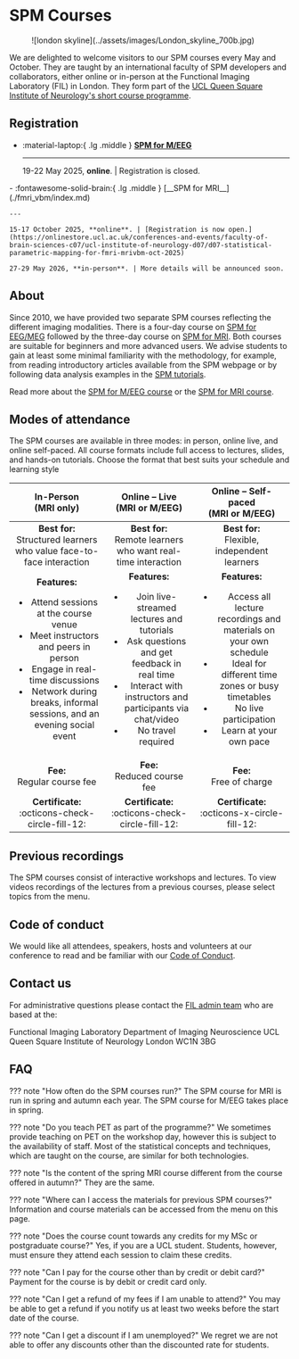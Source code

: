 # SPM Courses
<figure markdown>
  ![london skyline](../assets/images/London_skyline_700b.jpg)
  <figcaption></figcaption>
</figure>

We are delighted to welcome visitors to our SPM courses every May and October. They are taught by an international faculty of SPM developers and collaborators, either online or in-person at the Functional Imaging Laboratory (FIL) in London. They form part of the [UCL Queen Square Institute of Neurology's short course programme](https://www.ucl.ac.uk/ion/education).

## Registration
<div class="grid cards" markdown>

- :material-laptop:{ .lg .middle } [__SPM for M/EEG__](./eeg_meg/)

    ---

    19-22 May 2025, **online**. | Registration is closed.
</div>
<div class="grid cards" markdown>
- :fontawesome-solid-brain:{ .lg .middle } [__SPM for MRI__](./fmri_vbm/index.md)

    ---

    15-17 October 2025, **online**. | [Registration is now open.](https://onlinestore.ucl.ac.uk/conferences-and-events/faculty-of-brain-sciences-c07/ucl-institute-of-neurology-d07/d07-statistical-parametric-mapping-for-fmri-mrivbm-oct-2025)

    27-29 May 2026, **in-person**. | More details will be announced soon.
    
</div>

## About
Since 2010, we have provided two separate SPM courses reflecting the different imaging modalities. There is a four-day course on [SPM for EEG/MEG](./eeg_meg/index.md) followed by the three-day course on [SPM for MRI](./fmri_vbm/index.md). Both courses are suitable for beginners and more advanced users. We advise students to gain at least some minimal familiarity with the methodology, for example, from reading introductory articles available from the SPM webpage or by following data analysis examples in the [SPM tutorials](../tutorials/index.md).

Read more about the [SPM for M/EEG course](./eeg_meg/index.md) or the [SPM for MRI course](./fmri_vbm/index.md).

## Modes of attendance
The SPM courses are available in three modes: in person, online live, and online self-paced. All course formats include full access to lectures, slides, and hands-on tutorials. Choose the format that best suits your schedule and learning style

| **In-Person <br> (MRI only)**                                                                                                            | **Online – Live <br>(MRI or M/EEG)**                                                                                         | **Online – Self-paced <br> (MRI or M/EEG)**                                                                                     |
|:----------------------------------------------------------------------------------------------------------------------------:|:----------------------------------------------------------------------------------------------------------------------------:|:-----------------------------------------------------------------------------------------------------------------------------:|
| **Best for:** <br> Structured learners who value face-to-face interaction                                                                     | **Best for:** <br> Remote learners who want real-time interaction                                                                              | **Best for:** <br> Flexible, independent learners                                                                                               |
| **Features:** <br> <ul><li> Attend sessions at the course venue </li><li> Meet instructors and peers in person </li><li> Engage in real-time discussions </li><li>  Network during breaks, informal sessions, and an evening social event </li></ul> | **Features:** <br> <ul><li>  Join live-streamed lectures and tutorials </li><li>  Ask questions and get feedback in real time </li><li>  Interact with instructors and participants via chat/video </li><li> No travel required </li></ul> | **Features:** <br> <ul><li> Access all lecture recordings and materials on your own schedule </li><li> Ideal for different time zones or busy timetables </li><li>  No live participation </li><li>  Learn at your own pace </li></ul> |
| **Fee:** <br> Regular course fee                                                                                                        | **Fee:** <br> Reduced course fee                                                                                                          | **Fee:** <br> Free of charge                                                                                                               |
| **Certificate:** <br> :octicons-check-circle-fill-12:                                                                                            | **Certificate:** <br> :octicons-check-circle-fill-12:                                                                                             | **Certificate:** <br> :octicons-x-circle-fill-12:                                                                                                   |

## Previous recordings
The SPM courses consist of interactive workshops and lectures. To view videos recordings of the lectures from a previous courses, please select topics from the menu.

## Code of conduct
We would like all attendees, speakers, hosts and volunteers at our conference to read and be familiar with our [Code of Conduct](conduct.md).

## Contact us
For administrative questions please contact the [FIL admin team](mailto:ion.fil.reception@ucl.ac.uk) who are based at the:

Functional Imaging Laboratory
Department of Imaging Neuroscience 
UCL Queen Square Institute of Neurology
London WC1N 3BG

## FAQ

??? note "How often do the SPM courses run?"
    The SPM course for MRI is run in spring and autumn each year. The SPM course for M/EEG takes place in spring.

??? note "Do you teach PET as part of the programme?"
    We sometimes provide teaching on PET on the workshop day, however this is subject to the availability of staff. Most of the statistical concepts and techniques, which are taught on the course, are similar for both technologies.

??? note "Is the content of the spring MRI course different from the course offered in autumn?"
    They are the same.

??? note "Where can I access the materials for previous SPM courses?"
    Information and course materials can be accessed from the menu on this page.

??? note "Does the course count towards any credits for my MSc or postgraduate course?"
    Yes, if you are a UCL student. Students, however, must ensure they attend each session to claim these credits.

??? note "Can I pay for the course other than by credit or debit card?"
    Payment for the course is by debit or credit card only.

??? note "Can I get a refund of my fees if I am unable to attend?"
    You may be able to get a refund if you notify us at least two weeks before the start date of the course.

??? note "Can I get a discount if I am unemployed?"
    We regret we are not able to offer any discounts other than the discounted rate for students.
